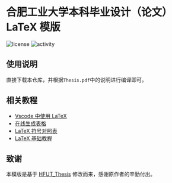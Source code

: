 # 合肥工业大学本科毕业设计（论文）LaTeX 模版

![license](https://img.shields.io/github/license/shinyypig/HFUT-Thesis)
![activity](https://img.shields.io/github/last-commit/shinyypig/HFUT-Thesis)

## 使用说明

直接下载本仓库，并根据`Thesis.pdf`中的说明进行编译即可。

## 相关教程

-   [Vscode 中使用 LaTeX](https://github.com/shinyypig/latex-vscode-config)
-   [在线生成表格](https://www.tablesgenerator.com)
-   [LaTeX 符号对照表](https://github.com/mk43/BlogResource/blob/master/LaTex/LATEX数学符号表.pdf)
-   [LaTeX 基础教程](https://zilutian.github.io/latex-tutorial-chinese/)

## 致谢

本模版是基于 [HFUT_Thesis](https://github.com/netcan/HFUT_Thesis) 修改而来，感谢原作者的辛勤付出。
